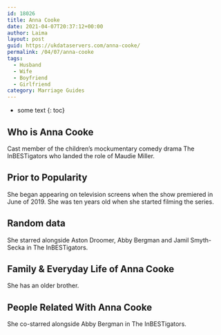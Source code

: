 ```yaml
---
id: 18026
title: Anna Cooke
date: 2021-04-07T20:37:12+00:00
author: Laima
layout: post
guid: https://ukdataservers.com/anna-cooke/
permalink: /04/07/anna-cooke
tags:
  - Husband
  - Wife
  - Boyfriend
  - Girlfriend
category: Marriage Guides
---
```


* some text
{: toc}


## Who is Anna Cooke
                  
                  
                  
Cast member of the children&#8217;s mockumentary comedy drama The InBESTigators who landed the role of Maudie Miller.
                  
              
            
              
            
                
                
                
## Prior to Popularity
                  
                  
                  
She began appearing on television screens when the show premiered in June of 2019. She was ten years old when she started filming the series. 
                  
              
            
              
            
                
                
                
## Random data
                  
                  
                  
She starred alongside Aston Droomer, Abby Bergman and Jamil Smyth-Secka in The InBESTigators.
                  
              
            
              
            
                
                
                
## Family & Everyday Life of Anna Cooke
                  
                  
                  
She has an older brother.
                  
              
            
              
            
                
                
                
## People Related With Anna Cooke
                  
                  
                  
She co-starred alongside Abby Bergman in The InBESTigators.
                  
              
            
              
            
                
              
            
              
              
            
            
              
            
          
          
          